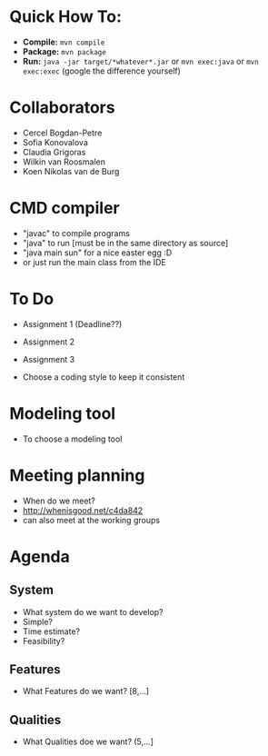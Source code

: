 # Quick How To:

- **Compile:** `mvn compile`
- **Package:** `mvn package`
- **Run:** `java -jar target/*whatever*.jar` or `mvn exec:java` or `mvn exec:exec` (google the difference yourself)


# Collaborators

- Cercel Bogdan-Petre
- Sofia Konovalova
- Claudia Grigoras
- Wilkin van Roosmalen
- Koen Nikolas van de Burg

# CMD compiler

- "javac" to compile programs
- "java" to run [must be in the same directory as source]
- "java main sun" for a nice easter egg :D
- or just run the main class from the IDE

# To Do

- Assignment 1 (Deadline??)

- Assignment 2

- Assignment 3

- Choose a coding style to keep it consistent

# Modeling tool

- To choose a modeling tool

# Meeting planning

- When do we meet?
- 	http://whenisgood.net/c4da842
- can also meet at the working groups

# Agenda

## System

- What system do we want to develop?
- Simple?
- Time estimate?
- Feasibility?

## Features

- What Features do we want? [8,...]

## Qualities

- What Qualities doe we want? (5,...]
